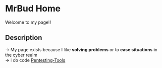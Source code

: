 # MrBud Home
Welcome to my page!!

## Description
-> My page exists because I like **solving problems** or to **ease situations** in the cyber realm<br/>
-> I do code [ Pentesting-Tools ](../../../Tools)<br/>
